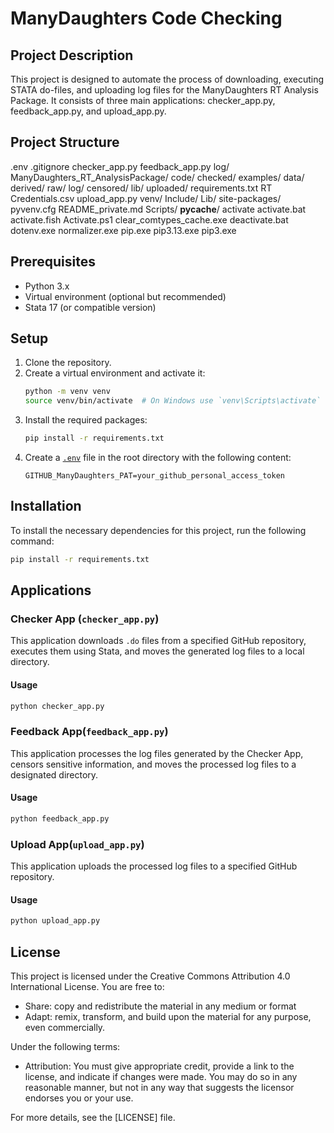 # ManyDaughters Code Checking

## Project Description
This project is designed to automate the process of downloading, executing STATA do-files, and uploading log files for the ManyDaughters RT Analysis Package. It consists of three main applications: checker_app.py, feedback_app.py, and upload_app.py.

## Project Structure
.env
.gitignore
checker_app.py
feedback_app.py
log/
ManyDaughters_RT_AnalysisPackage/
    code/
        checked/
        examples/
    data/
        derived/
        raw/
    log/
        censored/
        lib/
        uploaded/
requirements.txt
RT Credentials.csv
upload_app.py
venv/
    Include/
    Lib/
        site-packages/
    pyvenv.cfg
    README_private.md
    Scripts/
        __pycache__/
        activate
        activate.bat
        activate.fish
        Activate.ps1
        clear_comtypes_cache.exe
        deactivate.bat
        dotenv.exe
        normalizer.exe
        pip.exe
        pip3.13.exe
        pip3.exe


## Prerequisites

- Python 3.x
- Virtual environment (optional but recommended)
- Stata 17 (or compatible version)

## Setup

1. Clone the repository.
2. Create a virtual environment and activate it:
    ```sh
    python -m venv venv
    source venv/bin/activate  # On Windows use `venv\Scripts\activate`
    ```
3. Install the required packages:
    ```sh
    pip install -r requirements.txt
    ```
4. Create a [`.env`](.env ) file in the root directory with the following content:
    ```
    GITHUB_ManyDaughters_PAT=your_github_personal_access_token
    ```

## Installation
To install the necessary dependencies for this project, run the following command:
```bash
pip install -r requirements.txt
```

## Applications

### Checker App (`checker_app.py`)

This application downloads `.do` files from a specified GitHub repository, executes them using Stata, and moves the generated log files to a local directory.

#### Usage

```sh
python checker_app.py
```

### Feedback App(`feedback_app.py`)

This application processes the log files generated by the Checker App, censors sensitive information, and moves the processed log files to a designated directory.

#### Usage

```sh
python feedback_app.py
```

### Upload App(`upload_app.py`)

This application uploads the processed log files to a specified GitHub repository.

#### Usage

```sh
python upload_app.py
```

## License

This project is licensed under the Creative Commons Attribution 4.0 International License. You are free to:

- Share: copy and redistribute the material in any medium or format
- Adapt: remix, transform, and build upon the material for any purpose, even commercially.

Under the following terms:

- Attribution: You must give appropriate credit, provide a link to the license, and indicate if changes were made. You may do so in any reasonable manner, but not in any way that suggests the licensor endorses you or your use.

For more details, see the [LICENSE] file.
